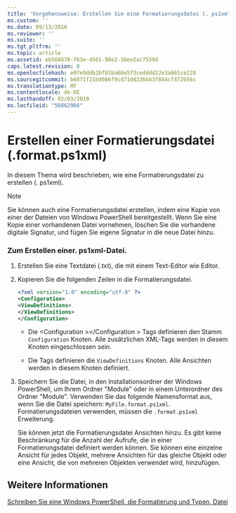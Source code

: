```yaml
---
title: 'Vorgehensweise: Erstellen Sie eine Formatierungsdatei (. ps1xml) | Microsoft-Dokumentation'
ms.custom: ''
ms.date: 09/13/2016
ms.reviewer: ''
ms.suite: ''
ms.tgt_pltfrm: ''
ms.topic: article
ms.assetid: eb568878-f63e-4561-98e2-16ee2ac7559d
caps.latest.revision: 8
ms.openlocfilehash: e97e9ddb1bf81ba66e5f3cedddd22e3a861ce228
ms.sourcegitcommit: b6871f21bd666f9cd71dd336bb3f844cf472b56c
ms.translationtype: MT
ms.contentlocale: de-DE
ms.lasthandoff: 02/03/2019
ms.locfileid: "56862966"
---
```

# <a name="how-to-create-a-formatting-file-formatps1xml"></a>Erstellen einer Formatierungsdatei (.format.ps1xml)

In diesem Thema wird beschrieben, wie eine Formatierungsdatei zu erstellen (. ps1xml).

> [!NOTE]
> Sie können auch eine Formatierungsdatei erstellen, indem eine Kopie von einer der Dateien von Windows PowerShell bereitgestellt. Wenn Sie eine Kopie einer vorhandenen Datei vornehmen, löschen Sie die vorhandene digitale Signatur, und fügen Sie eigene Signatur in die neue Datei hinzu.

### <a name="to-create-a-formatps1xml-file"></a>Zum Erstellen einer. ps1xml-Datei.

1. Erstellen Sie eine Textdatei (.txt), die mit einem Text-Editor wie Editor.

2. Kopieren Sie die folgenden Zeilen in die Formatierungsdatei.

   ```xml
   <?xml version="1.0" encoding="utf-8" ?>
   <Configuration>
   <ViewDefinitions>
   </ViewDefinitions>
   </Configuration>
   ```

   - Die \<Configuration >\</Configuration > Tags definieren den Stamm `Configuration` Knoten. Alle zusätzlichen XML-Tags werden in diesem Knoten eingeschlossen sein.

   - Die <ViewDefinitions> </ViewDefinitions> Tags definieren die `ViewDefinitions` Knoten. Alle Ansichten werden in diesem Knoten definiert.

3. Speichern Sie die Datei, in den Installationsordner der Windows PowerShell, um Ihrem Ordner "Module" oder in einem Unterordner des Ordner "Module". Verwenden Sie das folgende Namensformat aus, wenn Sie die Datei speichern: `MyFile.format.ps1xml`. Formatierungsdateien verwenden, müssen die `.format.ps1xml` Erweiterung.

   Sie können jetzt die Formatierungsdatei Ansichten hinzu. Es gibt keine Beschränkung für die Anzahl der Aufrufe, die in einer Formatierungsdatei definiert werden können. Sie können eine einzelne Ansicht für jedes Objekt, mehrere Ansichten für das gleiche Objekt oder eine Ansicht, die von mehreren Objekten verwendet wird, hinzufügen.

## <a name="see-also"></a>Weitere Informationen

[Schreiben Sie eine Windows PowerShell, die Formatierung und Typen, Datei](./writing-a-powershell-formatting-file.md)
